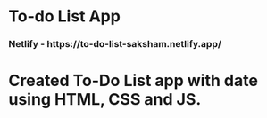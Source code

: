 # To-do List App
 <h3>Netlify - https://to-do-list-saksham.netlify.app/</h3>
             
# Created To-Do List app with date using HTML, CSS and JS.
